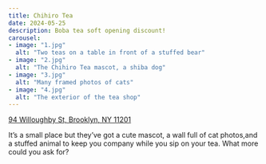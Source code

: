 ```yaml
---
title: Chihiro Tea
date: 2024-05-25
description: Boba tea soft opening discount!
carousel:
- image: "1.jpg"
  alt: "Two teas on a table in front of a stuffed bear"
- image: "2.jpg"
  alt: "The Chihiro Tea mascot, a shiba dog"
- image: "3.jpg"
  alt: "Many framed photos of cats"
- image: "4.jpg"
  alt: "The exterior of the tea shop"
---
```


[94 Willoughby St, Brooklyn, NY 11201](https://maps.app.goo.gl/kh59kuDHnkYv9aeq9)

It’s a small place but they’ve got a cute mascot, a wall full of cat photos,and
a stuffed animal to keep you company while you sip on your tea. What more could
you ask for?
